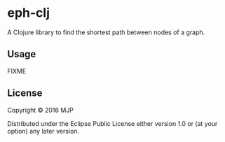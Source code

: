 # eph-clj

A Clojure library to find the shortest path between nodes of a graph.

## Usage

FIXME

## License

Copyright © 2016 MJP

Distributed under the Eclipse Public License either version 1.0 or (at
your option) any later version.
